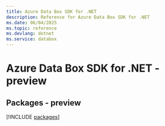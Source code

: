 ```yaml
---
title: Azure Data Box SDK for .NET
description: Reference for Azure Data Box SDK for .NET
ms.date: 06/04/2025
ms.topic: reference
ms.devlang: dotnet
ms.service: databox
---
```

# Azure Data Box SDK for .NET - preview
## Packages - preview
[!INCLUDE [packages](data-box-index.md)]